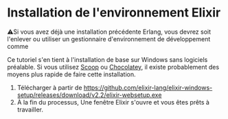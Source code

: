 # Installation de l'environnement Elixir

⚠️Si vous avez déjà une installation précédente Erlang, vous devrez soit l'enlever ou utiliser un gestionnaire d'environnement de développement comme 

Ce tutoriel s'en tient à l'installation de base sur Windows sans logiciels préalable. Si vous utilisez [Scoop](https://github.com/ScoopInstaller) ou [Chocolatey](https://chocolatey.org/), il existe probablement des moyens plus rapide de faire cette installation.

1.  Télécharger à partir de https://github.com/elixir-lang/elixir-windows-setup/releases/download/v2.2/elixir-websetup.exe
2.  À la fin du processus, Une fenêtre Elixir s'ouvre et vous êtes prêts à travailler.